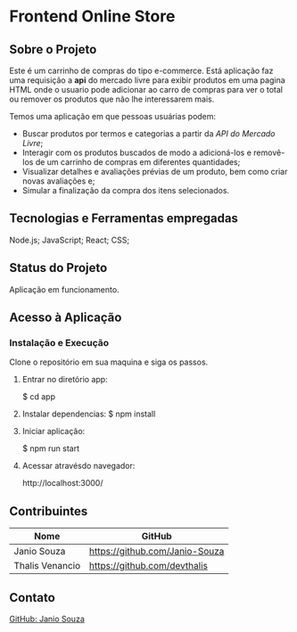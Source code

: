 # Frontend Online Store

## Sobre o Projeto
 Este é um carrinho de compras do tipo e-commerce. Está aplicação faz uma requisição a **api** do mercado livre para exibir
produtos em uma pagina HTML onde o usuario pode adicionar ao carro de compras para ver o total ou remover os produtos que não lhe
interessarem mais.
  
  Temos uma aplicação em que pessoas usuárias podem:
  - Buscar produtos por termos e categorias a partir da _API do Mercado Livre_;
  - Interagir com os produtos buscados de modo a adicioná-los e removê-los de um carrinho de compras em diferentes quantidades;
  - Visualizar detalhes e avaliações prévias de um produto, bem como criar novas avaliações e;
  - Simular a finalização da compra dos itens selecionados.

## Tecnologias e Ferramentas empregadas

Node.js;
JavaScript;
React;
CSS;

## Status do Projeto
Aplicação em funcionamento.

## Acesso à Aplicação
### Instalação e Execução

Clone o repositório em sua maquina e siga os passos.

1. Entrar no diretório app:

    $ cd app
  
2. Instalar dependencias:
    $ npm install

3. Iniciar aplicação:
  
    $ npm run start

4. Acessar atravésdo navegador:
    <p>http://localhost:3000/</p>

## Contribuintes
|Nome|GitHub|
| -------- | -------- |
|Janio Souza|https://github.com/Janio-Souza|
|Thalis Venancio|https://github.com/devthalis|

## Contato
[GitHub: Janio Souza](https://github.com/Janio-Souza)
